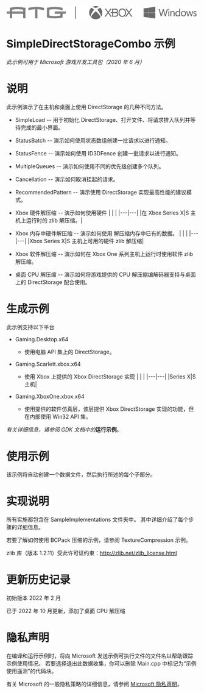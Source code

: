![](./media/image1.png)

# SimpleDirectStorageCombo 示例

*此示例可用于 Microsoft 游戏开发工具包（2020 年 6 月）*

# 说明

此示例演示了在主机和桌面上使用 DirectStorage 的几种不同方法。

- SimpleLoad -- 用于初始化 DirectStorage、打开文件、将请求排入队列并等待完成的最小界面。

- StatusBatch -- 演示如何使用状态数组创建一批请求以进行通知。

- StatusFence -- 演示如何使用 ID3DFence 创建一批请求以进行通知。

- MultipleQueues -- 演示如何使用不同的优先级创建多个队列。

- Cancellation -- 演示如何取消挂起的请求。

- RecommendedPattern -- 演示使用 DirectStorage 实现最高性能的建议模式。

- Xbox 硬件解压缩 -- 演示如何使用硬件
   | | |
   |---|---|
   |在 Xbox Series X|S 主机上运行时的 zlib 解压缩。|

- Xbox 内存中硬件解压缩 -- 演示如何使用
   解压缩内存中已有的数据。
   | | |
   |---|---|
   |Xbox Series X|S 主机上可用的硬件 zlib 解压缩|

- Xbox 软件解压缩 -- 演示如何在 Xbox One 系列主机上运行时使用软件 zlib 解压缩。

- 桌面 CPU 解压缩 -- 演示如何将游戏提供的 CPU 解压缩编解码器支持与桌面上的 DirectStorage 配合使用。

# 生成示例

此示例支持以下平台

- Gaming.Desktop.x64

   - 使用电脑 API 集上的 DirectStorage。

- Gaming.Scarlett.xbox.x64

   - 使用 Xbox 上提供的 Xbox DirectStorage 实现
      | | |
      |---|---|
      |Series X|S 主机|

- Gaming.XboxOne.xbox.x64

   - 使用提供的软件仿真层，该层提供 Xbox DirectStorage 实现的功能，但在内部使用 Win32 API 集。

*有关详细信息，请参阅* *GDK 文档中的*__运行示例__。&nbsp;

# 使用示例

该示例将自动创建一个数据文件，然后执行所述的每个子部分。

# 实现说明

所有实施都包含在 SampleImplementations 文件夹中。 其中详细介绍了每个步骤的详细信息。

若要了解如何使用 BCPack 压缩的示例，请参阅 TextureCompression 示例。

zlib 库（版本 1.2.11）受此许可证约束：<http://zlib.net/zlib_license.html>

# 更新历史记录

初始版本 2022 年 2 月

已于 2022 年 10 月更新，添加了桌面 CPU 解压缩

# 隐私声明

在编译和运行示例时，将向 Microsoft 发送示例可执行文件的文件名以帮助跟踪示例使用情况。 若要选择退出此数据收集，你可以删除 Main.cpp 中标记为&ldquo;示例使用遥测&rdquo;的代码块。

有关 Microsoft 的一般隐私策略的详细信息，请参阅 [Microsoft 隐私声明](https://privacy.microsoft.com/en-us/privacystatement/)。


